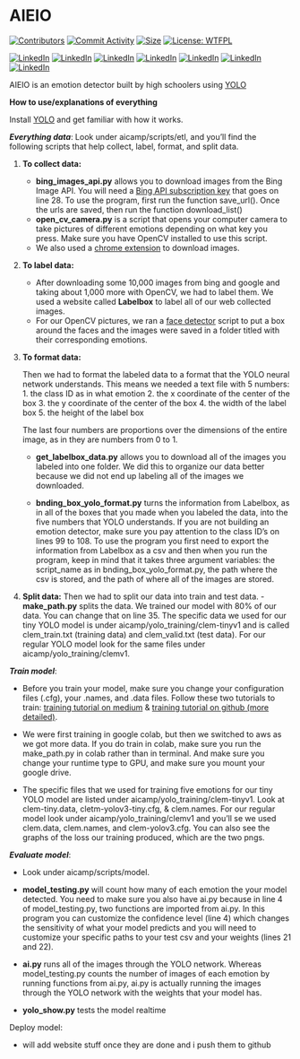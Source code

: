 # AIEIO

[![Contributors][contrib-shield]][contrib-url]
[![Commit Activity][commit-shield]][commit-url]
[![Size][size-shield]][size-url]
[![License: WTFPL][license-shield]][license-url]

[![LinkedIn][linkedin-shield]][linkedin-url]
[![LinkedIn][linkedin-shield]][linkedin-url1]
[![LinkedIn][linkedin-shield]][linkedin-url2]
[![LinkedIn][linkedin-shield]][linkedin-url3]
[![LinkedIn][linkedin-shield]][linkedin-url4]
[![LinkedIn][linkedin-shield]][linkedin-url5]
[![LinkedIn][linkedin-shield]][linkedin-url6]


AIEIO is an emotion detector built by high schoolers using [YOLO](https://pjreddie.com/darknet/yolo/)

[contrib-shield]:https://img.shields.io/github/contributors/zikegcwk/aicamp
[contrib-url]:https://github.com/zikegcwk/aicamp/graphs/contributors
[commit-shield]: https://img.shields.io/github/commit-activity/w/zikegcwk/aicamp
[commit-url]: https://github.com/zikegcwk/aicamp/graphs/contributors
[size-shield]:https://img.shields.io/github/repo-size/zikegcwk/aicamp
[size-url]:https://github.com/zikegcwk/aicamp
[license-shield]:https://img.shields.io/github/license/zikegcwk/aicamp
[license-url]:https://github.com/zikegcwk/aicamp/blob/master/license.txt
[linkedin-shield]: https://img.shields.io/badge/-LinkedIn-black.svg?style=flat-square&logo=linkedin&colorB=555
[linkedin-url]: https://www.linkedin.com/in/michaelkezhang/
[linkedin-url1]: https://www.linkedin.com/in/azzurraying/
[linkedin-url2]: https://www.linkedin.com/in/aryansh-chikkere-36b39918b/
[linkedin-url3]: https://www.linkedin.com/in/beatrice-mihalache-2bb39a18b/
[linkedin-url4]: https://www.linkedin.com/in/clement-ou-193a2a149/
[linkedin-url5]: https://www.linkedin.com/in/muti-shuman-b574a9158/
[linkedin-url6]: https://www.linkedin.com/in/thomas-chen-82239918b/

**How to use/explanations of everything**

Install [YOLO](https://pjreddie.com/darknet/yolo/) and get familiar with how it works.


***Everything data***: Look under aicamp/scripts/etl, and you’ll find the following scripts that help collect, label, format, and split data.

  1. **To collect data:**
     - **bing_images_api.py** allows you to download images from the Bing Image API. You will need a [Bing API subscription key](https://azure.microsoft.com/en-us/try/cognitive-services/) that goes on line 28. To use the program, first run the function save_url(). Once the urls are saved, then run the function download_list()
     - **open_cv_camera.py** is a script that opens your computer camera to take pictures of different emotions depending on what key you press. Make sure you have OpenCV installed to use this script.
     - We also used a [chrome extension](https://chrome.google.com/webstore/detail/image-downloader/cnpniohnfphhjihaiiggeabnkjhpaldj?hl=en-US) to download images.
  
  2. **To label data:**
      - After downloading some 10,000 images from bing and google and taking about 1,000 more with OpenCV, we had to label them. We used a website called **Labelbox** to label all of our web collected images. 
      - For our OpenCV pictures, we ran a [face detector](https://docs.opencv.org/3.4.1/d7/d8b/tutorial_py_face_detection.html) script to put a box around the faces and the images were saved in a folder titled with their corresponding emotions.

  3. **To format data:**
      
      Then we had to format the labeled data to a format that the YOLO neural network understands. This means we needed a text file with 5 numbers: 
             1. the class ID as in what emotion
             2. the x coordinate of the center of the box
             3. the y coordinate of the center of the box
             4. the width of the label box
             5. the height of the label box 
      
      The last four numbers are proportions over the dimensions of the entire image, as in they are numbers from 0 to 1. 
      
        - **get_labelbox_data.py** allows you to download all of the images you labeled into one folder. We did this to organize our data better because we did not end up labeling all of the images we downloaded.
      
        - **bnding_box_yolo_format.py** turns the information from Labelbox, as in all of the boxes that you made when you labeled the data, into the five numbers that YOLO understands. If you are not building an emotion detector, make sure you pay attention to the class ID’s on lines 99 to 108. To use the program you first need to export the information from Labelbox as a csv and then when you run the program, keep in mind that it takes three argument variables: the script_name as in bnding_box_yolo_format.py, the path where the csv is stored, and the path of where all of the images are stored. 

   4. **Split data:**
          Then we had to split our data into train and test data. 
          - **make_path.py** splits the data. We trained our model with 80% of our data. You can change that on line 35. The specific data we used for our tiny YOLO model is under aicamp/yolo_training/clem-tinyv1 and is called clem_train.txt (training data) and clem_valid.txt (test data). For our regular YOLO model look for the same files under aicamp/yolo_training/clemv1. 




***Train model***:
  
   - Before you train your model, make sure you change your configuration files (.cfg), your .names, and .data files. Follow these two tutorials to train: [training tutorial on medium](https://medium.com/@manivannan_data/how-to-train-yolov3-to-detect-custom-objects-ccbcafeb13d2) & [training tutorial on github (more detailed)](https://github.com/AlexeyAB/darknet).

   - We were first training in google colab, but then we switched to aws as we got more data. If you do train in colab, make sure you run the make_path.py in colab rather than in terminal. And make sure you change your runtime type to GPU, and make sure you mount your google drive. 

   - The specific files that we used for training five emotions for our tiny YOLO model are listed under aicamp/yolo_training/clem-tinyv1. Look at clem-tiny.data, cletm-yolov3-tiny.cfg, & clem.names. For our regular model look under aicamp/yolo_training/clemv1 and you’ll se we used clem.data, clem.names, and clem-yolov3.cfg. You can also see the graphs of the loss our training produced, which are the two pngs. 


***Evaluate model***:
    
   - Look under aicamp/scripts/model. 

   - **model_testing.py** will count how many of each emotion the your model detected. You need to make sure you also have ai.py because in line 4 of model_testing.py, two functions are imported from ai.py. In this program you can customize the confidence level (line 4) which changes the sensitivity of what your model predicts and you will need to customize your specific paths to your test csv and your weights (lines 21 and 22).

   - **ai.py** runs all of the images through the YOLO network. Whereas model_testing.py counts the number of images of each emotion by running functions from ai.py, ai.py is actually running the images through the YOLO network with the weights that your model has. 
   - **yolo_show.py** tests the model realtime


Deploy model:
   - will add website stuff once they are done and i push them to github
